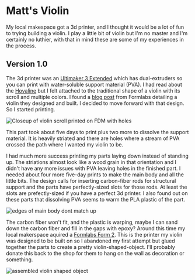 # Matt's Violin

My local makespace got a 3d printer, and I thought it would be a lot of fun to trying building a violin. I play a little bit of violin but I'm no master and I'm certainly no luthier, with that in mind these are some of my experiences in the process.

## Version 1.0

The 3d printer was an [Ultimaker 3 Extended](https://ultimaker.com/en/products/ultimaker-3) which has dual-extruders so you can print with water-soluble support material (PVA).  I had read about the [Hovaline](http://www.hovalabs.com/hova-instruments/hovalin) but I felt attached to the traditional shape of a violin with its scroll and multiple colors.  I found a [blog post](https://formlabs.com/blog/designing-a-3d-printed-acoustic-violin/) from Formlabs detailing a violin they designed and built.  I decided to move forward with that design.  So I started printing.

![Closeup of violin scroll printed on FDM with holes](https://mawise.github.io/3dPrintedViolin/img/first_print.jpg)

This part took about five days to print plus two more to dissolve the support material.  It is heavily striated and there are holes where a stream of PVA crossed the path where I wanted my violin to be.

I had much more success printing my parts laying down instead of standing up.  The striations almost look like a wood grain in that orientation and I didn't have any more issues with PVA leaving holes in the finished part.  I needed about four more five-day prints to make the main body and all the little bits.  The design calls for inserting carbon-fiber rods for structural support and the parts have perfectly-sized slots for those rods.  At least the slots are prefectly-sized if you have a perfect 3d printer.  I also found out on these parts that dissolving PVA seems to warm the PLA plastic of the part.

![edges of main body dont match up](https://mawise.github.io/3dPrintedViolin/img/1/IMG_20180908_082155.jpg)

The carbon fiber won't fit, and the plastic is warping, maybe I can sand down the carbon fiber and fill in the gaps with epoxy?  Around this time my local makerspace aquired a [Formlabs Form 2](https://formlabs.com/3d-printers/form-2/).  This is the printer my violin was designed to be built on so I abandoned my first attempt but glued together the parts to create a pretty violin-shaped-object.  I'll probably donate this back to the shop for them to hang on the wall as decoration or something.

![assembled violin shaped object](img/1/IMG_20180908_082106.jpg)
